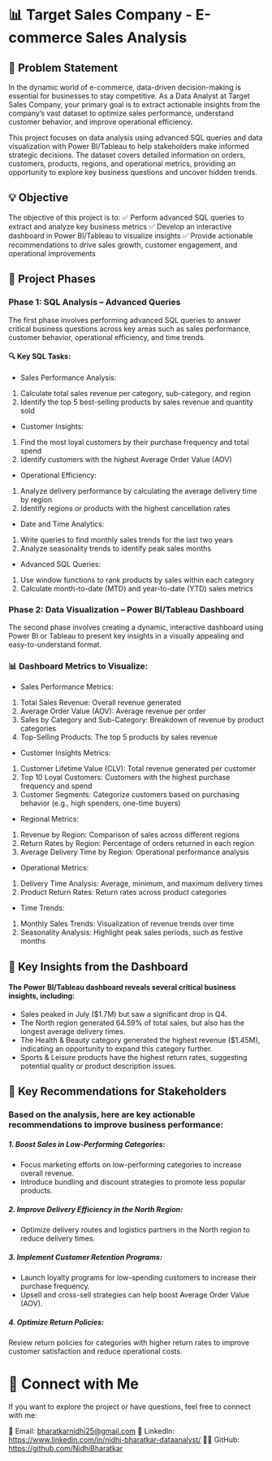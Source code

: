 # 📊 Target Sales Company - E-commerce Sales Analysis
## 📝 Problem Statement
In the dynamic world of e-commerce, data-driven decision-making is essential for businesses to stay competitive. As a Data Analyst at Target Sales Company, your primary goal is to extract actionable insights from the company’s vast dataset to optimize sales performance, understand customer behavior, and improve operational efficiency.

This project focuses on data analysis using advanced SQL queries and data visualization with Power BI/Tableau to help stakeholders make informed strategic decisions. The dataset covers detailed information on orders, customers, products, regions, and operational metrics, providing an opportunity to explore key business questions and uncover hidden trends.

## 💡 Objective
The objective of this project is to:
✅ Perform advanced SQL queries to extract and analyze key business metrics
✅ Develop an interactive dashboard in Power BI/Tableau to visualize insights
✅ Provide actionable recommendations to drive sales growth, customer engagement, and operational improvements

## 🚀 Project Phases
### Phase 1: SQL Analysis – Advanced Queries
The first phase involves performing advanced SQL queries to answer critical business questions across key areas such as sales performance, customer behavior, operational efficiency, and time trends.

#### 🔍 Key SQL Tasks:
* Sales Performance Analysis:

1. Calculate total sales revenue per category, sub-category, and region
2. Identify the top 5 best-selling products by sales revenue and quantity sold
* Customer Insights:

1. Find the most loyal customers by their purchase frequency and total spend
2. Identify customers with the highest Average Order Value (AOV)
* Operational Efficiency:

1. Analyze delivery performance by calculating the average delivery time by region
2. Identify regions or products with the highest cancellation rates
* Date and Time Analytics:

1. Write queries to find monthly sales trends for the last two years
2. Analyze seasonality trends to identify peak sales months
* Advanced SQL Queries:

1. Use window functions to rank products by sales within each category
2. Calculate month-to-date (MTD) and year-to-date (YTD) sales metrics
### Phase 2: Data Visualization – Power BI/Tableau Dashboard
The second phase involves creating a dynamic, interactive dashboard using Power BI or Tableau to present key insights in a visually appealing and easy-to-understand format.

### 📊 Dashboard Metrics to Visualize:
* Sales Performance Metrics:

1. Total Sales Revenue: Overall revenue generated
2. Average Order Value (AOV): Average revenue per order
3. Sales by Category and Sub-Category: Breakdown of revenue by product categories
4. Top-Selling Products: The top 5 products by sales revenue
* Customer Insights Metrics:

1. Customer Lifetime Value (CLV): Total revenue generated per customer
2. Top 10 Loyal Customers: Customers with the highest purchase frequency and spend
3. Customer Segments: Categorize customers based on purchasing behavior (e.g., high spenders, one-time buyers)
* Regional Metrics:

1. Revenue by Region: Comparison of sales across different regions
2. Return Rates by Region: Percentage of orders returned in each region
3. Average Delivery Time by Region: Operational performance analysis
* Operational Metrics:

1. Delivery Time Analysis: Average, minimum, and maximum delivery times
2. Product Return Rates: Return rates across product categories
* Time Trends:

1. Monthly Sales Trends: Visualization of revenue trends over time
2. Seasonality Analysis: Highlight peak sales periods, such as festive months
## 🔎 Key Insights from the Dashboard
#### The Power BI/Tableau dashboard reveals several critical business insights, including:

* Sales peaked in July ($1.7M) but saw a significant drop in Q4.
* The North region generated 64.59% of total sales, but also has the longest average delivery times.
* The Health & Beauty category generated the highest revenue ($1.45M), indicating an opportunity to expand this category further.
* Sports & Leisure products have the highest return rates, suggesting potential quality or product description issues.
## 📌 Key Recommendations for Stakeholders
### Based on the analysis, here are key actionable recommendations to improve business performance:

##### 1. Boost Sales in Low-Performing Categories:

* Focus marketing efforts on low-performing categories to increase overall revenue.
* Introduce bundling and discount strategies to promote less popular products.
##### 2. Improve Delivery Efficiency in the North Region:

* Optimize delivery routes and logistics partners in the North region to reduce delivery times.
##### 3. Implement Customer Retention Programs:

* Launch loyalty programs for low-spending customers to increase their purchase frequency.
* Upsell and cross-sell strategies can help boost Average Order Value (AOV).
##### 4. Optimize Return Policies:

Review return policies for categories with higher return rates to improve customer satisfaction and reduce operational costs.
# 📧 Connect with Me
If you want to explore the project or have questions, feel free to connect with me:

📧 Email: bharatkarnidhi25@gmail.com 💼 LinkedIn: https://www.linkedin.com/in/nidhi-bharatkar-dataanalyst/ 👨‍💻 GitHub: https://github.com/NidhiBharatkar 

